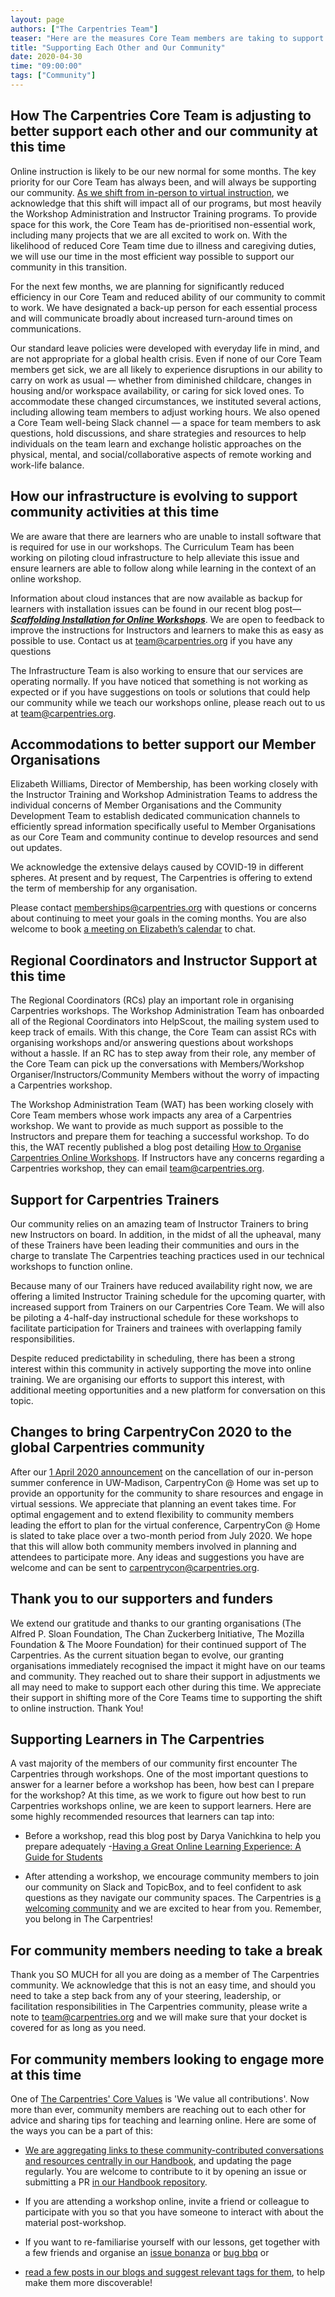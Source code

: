 ```yaml
---
layout: page
authors: ["The Carpentries Team"]
teaser: "Here are the measures Core Team members are taking to support each other and our community during this time"
title: "Supporting Each Other and Our Community"
date: 2020-04-30
time: "09:00:00"
tags: ["Community"]
---
```


## How The Carpentries Core Team is adjusting to better support each other and our community at this time

Online instruction is likely to be our new normal for some months. The key priority for our Core Team has always been, and will always be supporting our community. [As we shift from in-person to virtual instruction](https://carpentries.org/blog/2020/04/instructor-updates-for-online-workshops/), we acknowledge that this shift will impact all of our programs, but most heavily the Workshop Administration and Instructor Training programs. To provide space for this work, the Core Team has de-prioritised non-essential work, including many projects that we are all excited to work on. With the likelihood of reduced Core Team time due to illness and caregiving duties, we will use our time in the most efficient way possible to support our community in this transition.

For the next few months, we are planning for significantly reduced efficiency in our Core Team and reduced ability of our community to commit to work. We have designated a back-up person for each essential process and will communicate broadly about increased turn-around times on communications.

Our standard leave policies were developed with everyday life in mind, and are not appropriate for a global health crisis. Even if none of our Core Team members get sick, we are all likely to experience disruptions in our ability to carry on work as usual — whether from diminished childcare, changes in housing and/or workspace availability, or caring for sick loved ones. To accommodate these changed circumstances, we instituted several actions, including allowing team members to adjust working hours. We also opened a Core Team well-being Slack channel — a space for team members to ask questions, hold discussions, and share strategies and resources to help individuals on the team learn and exchange holistic approaches on the physical, mental, and social/collaborative aspects of remote working and work-life balance.

## How our infrastructure is evolving to support community activities at this time

We are aware that there are learners who are unable to install software that is required for use in our workshops. The Curriculum Team has been working on piloting cloud infrastructure to help alleviate this issue and ensure learners are able to follow along while learning in the context of an online workshop.

Information about cloud instances that are now available as backup for learners with installation issues can be found in our recent blog post—[**_Scaffolding Installation for Online Workshops_**](https://carpentries.org/blog/2020/04/scaffolds/). We are open to feedback to improve the instructions for Instructors and learners to make this as easy as possible to use. Contact us at [team@carpentries.org](mailto:team@carpentries.org) if you have any questions

The Infrastructure Team is also working to ensure that our services are operating normally. If you have noticed that something is not working as expected or if you have suggestions on tools or solutions that could help our community while we teach our workshops online, please reach out to us at [team@carpentries.org](mailto:team@carpentries.org).

## Accommodations to better support our Member Organisations

Elizabeth Williams, Director of Membership, has been working closely with the Instructor Training and Workshop Administration Teams to address the individual concerns of Member Organisations and the Community Development Team to establish dedicated communication channels to efficiently spread information specifically useful to Member Organisations as our Core Team and community continue to develop resources and send out updates.

We acknowledge the extensive delays caused by COVID-19 in different spheres. At present and by request, The Carpentries is offering to extend the term of membership for any organisation.

Please contact [memberships@carpentries.org](mailto:memberships@carpentries.org) with questions or concerns about continuing to meet your goals in the coming months. You are also welcome to book [a meeting on Elizabeth’s calendar](https://calendly.com/ecwilliams8/30min) to chat.   

## Regional Coordinators and Instructor Support at this time

The Regional Coordinators (RCs) play an important role in organising Carpentries workshops. The Workshop Administration Team has onboarded all of the Regional Coordinators into HelpScout, the mailing system used to keep track of emails. With this change, the Core Team can assist RCs with organising workshops and/or answering questions about workshops without a hassle. If an RC has to step away from their role, any member of the Core Team can pick up the conversations with Members/Workshop Organiser/Instructors/Community Members without the worry of impacting a Carpentries workshop.

The Workshop Administration Team (WAT) has been working closely with Core Team members whose work impacts any area of a Carpentries workshop. We want to provide as much support as possible to the Instructors and prepare them for teaching a successful workshop. To do this, the WAT recently published a blog post detailing [How to Organise Carpentries Online Workshops](https://carpentries.org/blog/2020/04/instructor-updates-for-online-workshops/). If Instructors have any concerns regarding a Carpentries workshop, they can email [team@carpentries.org](mailto:team@carpentries.org).

## Support for Carpentries Trainers
Our community relies on an amazing team of Instructor Trainers to bring new Instructors on board. In addition, in the midst of all the upheaval, many of these Trainers have been leading their communities and ours in the charge to translate The Carpentries teaching practices used in our technical workshops to function online.

Because many of our Trainers have reduced availability right now, we are offering a limited Instructor Training schedule for the upcoming quarter, with increased support from Trainers on our Carpentries Core Team. We will also be piloting a 4-half-day instructional schedule for these workshops to facilitate participation for Trainers and trainees with overlapping family responsibilities.

Despite reduced predictability in scheduling, there has been a strong interest within this community in actively supporting the move into online training. We are organising our efforts to support this interest, with additional meeting opportunities and a new platform for conversation on this topic.

## Changes to bring CarpentryCon 2020 to the global Carpentries community

After our [1 April 2020 announcement](https://carpentries.org/blog/2020/04/changes-to-carpentrycon-2020/) on the cancellation of our in-person summer conference in UW-Madison, CarpentryCon @ Home was set up to provide an opportunity for the community to share resources and engage in virtual sessions.  We appreciate that planning an event takes time. For optimal engagement and to extend flexibility to community members leading the effort to plan for the virtual conference, CarpentryCon @ Home is slated to take place over a two-month period from July 2020. We hope that this will allow both community members involved in planning and attendees to participate more. Any ideas and suggestions you have are welcome and can be sent to [carpentrycon@carpentries.org](mailto:carpentrycon@carpentries.org).

## Thank you to our supporters and funders
We extend our gratitude and thanks to our granting organisations (The Alfred P. Sloan Foundation, The Chan Zuckerberg Initiative, The Mozilla Foundation & The Moore Foundation) for their continued support of The Carpentries. As the current situation began to evolve, our granting organisations immediately recognised the impact it might have on our teams and community. They reached out to share their support in adjustments we all may need to make to support each other during this time. We appreciate their support in shifting more of the Core Teams time to supporting the shift to online instruction. Thank You!

## Supporting Learners in The Carpentries

A vast majority of the members of our community first encounter The Carpentries through workshops. One of the most important questions to answer for a learner before a workshop has been, how best can I prepare for the workshop? At this time, as we work to figure out how best to run Carpentries workshops online, we are keen to support learners. Here are some highly recommended resources that learners can tap into:

- Before a workshop, read this blog post by Darya Vanichkina to help you prepare adequately -[Having a Great Online Learning Experience: A Guide for Students](https://carpentries.org/blog/2020/04/great-online-learning-student/)

- After attending a workshop, we encourage community members to join our community on Slack and TopicBox, and to feel confident to ask questions as they navigate our community spaces. The Carpentries is [a welcoming community](http://carpentries.org/values) and we are excited to hear from you. Remember, you belong in The Carpentries!

## For community members needing to take a break

Thank you SO MUCH for all you are doing as a member of The Carpentries community. We acknowledge that this is not an easy time, and should you need to take a step back from any of your steering, leadership, or facilitation responsibilities in The Carpentries community, please write a note to [team@carpentries.org](mailto:team@carpentries.org) and we will make sure that your docket is covered for as long as you need.

## For community members looking to engage more at this time

One of [The Carpentries' Core Values](http://carpentries.org/values) is 'We value all contributions'. Now more than ever, community members are reaching out to each other for advice and sharing tips for teaching and learning online. Here are some of the ways you can be a part of this:

- [We are aggregating links to these community-contributed conversations and resources centrally in our Handbook](https://docs.carpentries.org/topic_folders/hosts_instructors/index_online.html), and updating the page regularly. You are welcome to contribute to it by opening an issue or submitting a PR [in our Handbook repository](https://github.com/carpentries/docs.carpentries.org).

- If you are attending a workshop online, invite a friend or colleague to participate with you so that you have someone to interact with about the material post-workshop.

- If you want to re-familiarise yourself with our lessons, get together with a few friends and organise an [issue bonanza](https://datacarpentry.org/blog/2017/02/ecology-issue-bonanza) or [bug bbq](https://datacarpentry.org/blog/2017/04/bug-bbq-results) or

- [read a few posts in our blogs and suggest relevant tags for them](https://carpentries.org/blog/2019/10/carpentries-tagathon/#we-need-you), to help make them more discoverable!
